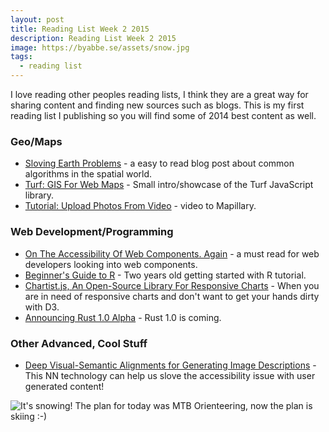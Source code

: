 ```yaml
---
layout: post
title: Reading List Week 2 2015
description: Reading List Week 2 2015
image: https://byabbe.se/assets/snow.jpg
tags:
  - reading list
---
```

I love reading other peoples reading lists, I think they are a great way for sharing content and finding new sources such as blogs. This is my first reading list I publishing so you will find some of 2014 best content as well.

### Geo/Maps

 - [Sloving Earth Problems](http://www.macwright.org/2014/11/21/solving-earth-problems.html) - a easy to read blog post about common algorithms in the spatial world.
 - [Turf: GIS For Web Maps](https://www.mapbox.com/blog/turf-gis-for-web-maps/) - Small intro/showcase of the Turf JavaScript library.
 - [Tutorial: Upload Photos From Video](http://blog.mapillary.com/news/2015/01/08/video-cutting.html) - video to Mapillary.

### Web Development/Programming

 - [On The Accessibility Of Web Components. Again](http://www.brucelawson.co.uk/2014/on-the-accessibility-of-web-components-again/) - a must read for web developers looking into web components.
 - [Beginner's Guide to R](http://www.computerworld.com/article/2497143/business-intelligence-beginner-s-guide-to-r-introduction.html) - Two years old getting started with R tutorial.
 - [Chartist.js, An Open-Source Library For Responsive Charts](http://www.smashingmagazine.com/2014/12/16/chartist-js-open-source-library-responsive-charts/) - When you are in need of responsive charts and don't want to get your hands dirty with D3.
 - [Announcing Rust 1.0 Alpha](http://blog.rust-lang.org/2015/01/09/Rust-1.0-alpha.html) - Rust 1.0 is coming.

### Other Advanced, Cool Stuff

 - [Deep Visual-Semantic Alignments for Generating Image Descriptions](http://cs.stanford.edu/people/karpathy/deepimagesent/devisagen_arxiv.pdf) - This NN technology can help us slove the accessibility issue with user generated content!

![It's snowing!](https://byabbe.se/assets/snow.jpg)
The plan for today was MTB Orienteering, now the plan is skiing :-)
